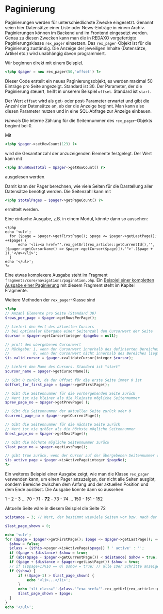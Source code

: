 # Paginierung

Paginierungen werden für unterschiedlichste Zwecke eingesetzt. Genannt seien hier Datensätze einer Liste oder News-Einträge in einem Archiv. Paginierungen können im Backend und im Frontend eingesetzt werden. Genau zu diesen Zwecken kann man die in REDAXO vorgefertigte Paginierungsklasse `rex_pager` einsetzen. Das `rex_pager`-Objekt ist für die Paginierung zuständig. Die Anzeige der jeweiligen Inhalte (Datensätze, Artikel etc.) wird unabhängig davon programmiert.

Wir beginnen direkt mit einem Beispiel.

```php
<?php $pager = new rex_pager(50,'offset') ?>
```

Dieser Code erstellt ein neues Paginierungsobjekt, es werden maximal 50 Einträge pro Seite angezeigt. Standard ist 30. Der Parameter, der die Paginierung steuert, heißt in unserem Beispiel `offset`. Standard ist `start`.

Der Wert `offset` wird als get- oder post-Parameter erwartet und gibt die Anzahl der Datensätze an, ab der die Anzeige beginnt. Man kann also diesen Parameter nutzen und in eine SQL-Abfrage zur Anzeige einbauen.

*Hinweis* Die interne Zählung für die Seitennummer des `rex_pager`-Objekts beginnt bei 0.

Mit

```php
<?php $pager->setRowCount(123) ?>
```

wird die Gesamtanzahl der anzuzeigenden Elemente festgelegt.
Der Wert kann mit

```php
<?php $numRowsTotal = $pager->getRowCount() ?>
```

ausgelesen werden.

Damit kann der Pager berechnen, wie viele Seiten für die Darstellung aller Datensätze benötigt werden.
Die Seitenzahl kann mit

```php
<?php $totalPages = $pager->getPageCount() ?>
```

ermittelt werden.

Eine einfache Ausgabe, z.B. in einem Modul, könnte dann so aussehen:

```
<?php
echo '<ul>';
  for ($page = $pager->getFirstPage(); $page <= $pager->getLastPage(); ++$page) {
      echo '<li><a href="'.rex_getUrl(rex_article::getCurrentId(),'',[$pager->getCursorName() => $pager->getCursor($page)]).'">'.($page + 1).'</a></li>';
  }
echo '</ul>';
?>
```

Eine etwas komplexere Ausgabe steht im Fragment `fragments/core/navigations/pagination.php`. Ein [Beispiel einer kompletten Ausgabe einer Paginierung](/{{path}}/{{version}}/fragmente) mit diesem Fragment steht im Kapitel Fragmente.

Weitere Methoden der `rex_pager`-Klasse sind

```php
<?php
// Anzahl Elemente pro Seite (Standard 30)
$rows_per_page = $pager->getRowsPerPage();

// Liefert den Wert des aktuellen Cursors
// bei optionaler Übergabe einer Seitenzahl den Cursorwert der Seite
$cursor = $pager->getCursor(integer $pageNo = null);

// prüft den übergebenen Cursorwert
// Rückgabe: 1, wenn der Cursorwert innerhalb des definierten Bereiches ist
//           0, wenn der Cursorwert nicht innerhalb des Bereiches liegt
$is_valid_cursor = $pager->validateCursor(integer $cursor);

// Liefert den Name des Cursors. Standard ist "start"
$cursor_name = $pager->getCursorName();

// Gibt 0 zurück, da der Offset für die erste Seite immer 0 ist
$offset_for_first_page = $pager->getFirstPage();

// Gibt die Seitennummer für die vorhergehenden Seite zurück
// Wert ist nie kleiner als die kleinste mögliche Seitennummer
$prev_page_no = $pager->getPrevPage( );

// Gibt die Seitennummer der aktuellen Seite zurück oder 0
$current_page_no = $pager->getCurrentPage();

// Gibt die Seitennummer für die nächste Seite zurück
// Wert ist nie größer als die höchste mögliche Seitennummer
$next_page_no = $pager->getNextPage();

// Gibt die höchste mögliche Seitennummer zurück
$last_page_no = $pager->getLastPage();

// gibt true zurück, wenn der Cursor auf der übergebenen Seitennummer steht
$is_active_page = $pager->isActivePage(integer $pageNo);
?>
```

Ein weiteres Beispiel einer Ausgabe zeigt, wie man die Klasse `rex_pager` verwenden kann, um einen Pager anzuzeigen, der nicht alle Seiten ausgibt, sondern Bereiche zwischen dem Anfang und der aktuellen Position und dem Ende auslässt. Die Ausgabe könnte dann so aussehen:

1 - 2 - 3 ... 70 - 71 - **72** - 73 - 74 ... 150 - 151 - 152

Aktuelle Seite wäre in diesem Beispiel die Seite 72

```php
$distance = 3; // Wert, der bestimmt wieviele Seiten vor bzw. nach der aktuellen Seite angezeigt werden sollen.

$last_page_shown = 0;

echo '<ul>';
for ($page = $pager->getFirstPage(); $page <= $pager->getLastPage(); ++$page) {
  $show = false;
  $class = ($this->pager->isActivePage($page)) ? ' active' : '';
  if ($page < $distance) $show = true;
  if (abs($page - $pager->getCurrentPage()) < $distance) $show = true;
  if ($page + $distance > $pager->getLastPage()) $show = true;
  // if (($page+1)%10 == 0) $show = true; // alle 10er Schritte anzeigen
  if ($show) {
      if (($page-1) > $last_page_shown) {
          echo '<li>...</li>';
      }
      echo '<li class="'.$class.'"><a href="'.rex_getUrl(rex_article::getCurrentId(),'',[$pager->getCursorName() => $pager->getCursor($page)]).'">'.($page + 1).'</a></li>';
      $last_page_shown = $page;
  }
}
echo '</ul>';
```
